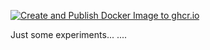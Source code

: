 [![Create and Publish Docker Image to ghcr.io](https://github.com/matgoebl/test/actions/workflows/publish.yml/badge.svg)](https://github.com/matgoebl/test/actions/workflows/publish.yml)

Just some experiments...
....

